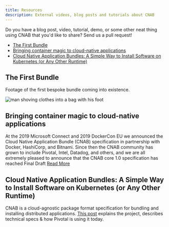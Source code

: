 ```yaml
---
title: Resources
description: External videos, blog posts and tutorials about CNAB
---
```


Do you have a blog post, video, tutorial, demo, or some other neat thing 
using CNAB that you'd like to share? Send us a pull request!

* [The First Bundle](#the-first-bundle) 
* [Bringing container magic to cloud-native applications](#bringing-container-magic-to-cloud-native-applications)
* [Cloud Native Application Bundles: A Simple Way to Install Software on Kubernetes (or Any Other Runtime)](#cloud-native-application-bundles-a-simple-way-to-install-software-on-kubernetes-or-any-other-runtime)

## The First Bundle
Footage of the first bespoke bundle coming into existence.

![man shoving clothes into a bag with his foot](/img/how-to-make-a-bundle.gif)

## Bringing container magic to cloud-native applications

At the 2019 Microsoft Connect and 2019 DockerCon EU we announced the Cloud Native Application Bundle (CNAB) specification in partnership with Docker, HashiCorp, and Bitnami. Since then the CNAB community has grown to include Pivotal, Intel, Datadog, and others, and we are all extremely pleased to announce that the CNAB core 1.0 specification has reached Final Draft [Read More][2]

[2]: https://cloudblogs.microsoft.com/opensource/2019/09/10/cloud-native-application-bundle-cnab-1-0-updates

## Cloud Native Application Bundles: A Simple Way to Install Software on Kubernetes (or Any Other Runtime)

CNAB is a cloud-agnostic package format specification for bundling and installing distributed applications. [This post][1] explains the project, describes technical specs & how Pivotal is using it today.

[1]: https://content.pivotal.io/blog/cloud-native-application-bundles-a-simple-way-to-install-software-on-kubernetes-or-any-other-runtime